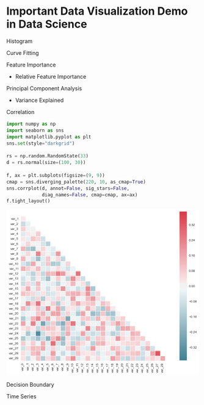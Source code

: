 # Important Data Visualization Demo in Data Science

Histogram


Curve Fitting


Feature Importance
- Relative Feature Importance



Principal Component Analysis
- Variance Explained


Correlation

```python
import numpy as np
import seaborn as sns
import matplotlib.pyplot as plt
sns.set(style="darkgrid")

rs = np.random.RandomState(33)
d = rs.normal(size=(100, 30))

f, ax = plt.subplots(figsize=(9, 9))
cmap = sns.diverging_palette(220, 10, as_cmap=True)
sns.corrplot(d, annot=False, sig_stars=False,
             diag_names=False, cmap=cmap, ax=ax)
f.tight_layout()
```

![correlation](Images/many_pairwise_correlations.png)

Decision Boundary


Time Series

